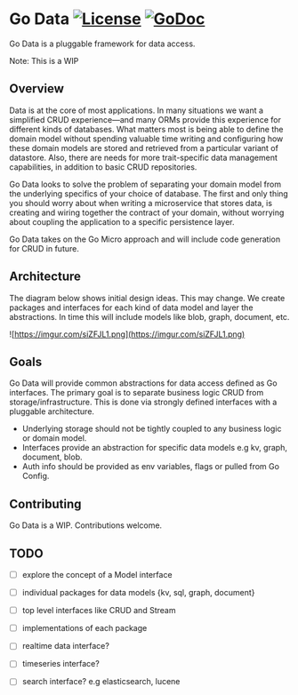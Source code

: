 # Go Data [![License](https://img.shields.io/:license-apache-blue.svg)](https://opensource.org/licenses/Apache-2.0) [![GoDoc](https://godoc.org/github.com/micro/go-data?status.svg)](https://godoc.org/github.com/micro/go-data)

Go Data is a pluggable framework for data access.

Note: This is a WIP

## Overview

Data is at the core of most applications. In many situations we want a simplified CRUD experience—and many ORMs provide this experience for different kinds of databases. What matters most is being able to define the domain model without spending valuable time writing and configuring how these domain models are stored and retrieved from a particular variant of datastore. Also, there are needs for more trait-specific data management capabilities, in addition to basic CRUD repositories.

Go Data looks to solve the problem of separating your domain model from the underlying specifics of your choice of database. The first and only thing you should worry about when writing a microservice that stores data, is creating and wiring together the contract of your domain, without worrying about coupling the application to a specific persistence layer. 

Go Data takes on the Go Micro approach and will include code generation for CRUD in future.

## Architecture

The diagram below shows initial design ideas. This may change. We create packages and interfaces for each kind of data model and layer the abstractions. In time this will include models like blob, graph, document, etc.

![https://imgur.com/siZFJL1.png](https://imgur.com/siZFJL1.png)

## Goals 

Go Data will provide common abstractions for data access defined as Go interfaces. The primary goal is to separate business logic CRUD from storage/infrastructure. This is done via strongly defined interfaces with a pluggable architecture.

* Underlying storage should not be tightly coupled to any business logic or domain model.
* Interfaces provide an abstraction for specific data models e.g kv, graph, document, blob.
* Auth info should be provided as env variables, flags or pulled from Go Config.

## Contributing

Go Data is a WIP. Contributions welcome.

## TODO 

- [ ] explore the concept of a Model interface
- [ ] individual packages for data models {kv, sql, graph, document}
- [ ] top level interfaces like CRUD and Stream
- [ ] implementations of each package
- [ ] realtime data interface?
- [ ] timeseries interface?
- [ ] search interface? e.g elasticsearch, lucene

